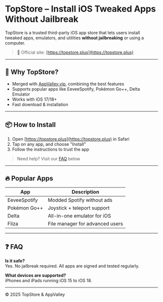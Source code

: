 
# TopStore – Install iOS Tweaked Apps Without Jailbreak

TopStore is a trusted third-party iOS app store that lets users install tweaked apps, emulators, and utilities **without jailbreaking** or using a computer.

> 🔗 Official site: [https://topstore.plus](https://topstore.plus)

---

## 🚀 Why TopStore?

- Merged with [AppValley.vip](https://appvalley.vip), combining the best features
- Supports popular apps like EeveeSpotify, Pokémon Go++, Delta Emulator
- Works with iOS 17/18+
- Fast download & installation

---

## 📦 How to Install

1. Open [https://topstore.plus](https://topstore.plus) in Safari
2. Tap on any app, and choose "Install"
3. Follow the instructions to trust the app

> Need help? Visit our [FAQ](#faq) below

---

## 🔥 Popular Apps

| App | Description |
|-----|-------------|
| EeveeSpotify | Modded Spotify without ads |
| Pokémon Go++ | Joystick + teleport support |
| Delta | All-in-one emulator for iOS |
| Filza | File manager for advanced users |

---

## ❓ FAQ

**Is it safe?**  
Yes. No jailbreak required. All apps are signed and tested regularly.

**What devices are supported?**  
iPhones and iPads running iOS 15 to iOS 18.

---

© 2025 TopStore & AppValley
